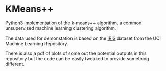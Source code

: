 # KMeans++

Python3 implementation of the k-means++ algorithm, a common unsupervised machine learning clustering algorithm. 

The data used for demonstation is based on the [IRIS](https://archive.ics.uci.edu/ml/datasets/iris) dataset from the UCI Machine Learning Repository.

There is also a pdf of plots of some out the potential outputs in this repository but the code can be easily tweaked to provide something different.